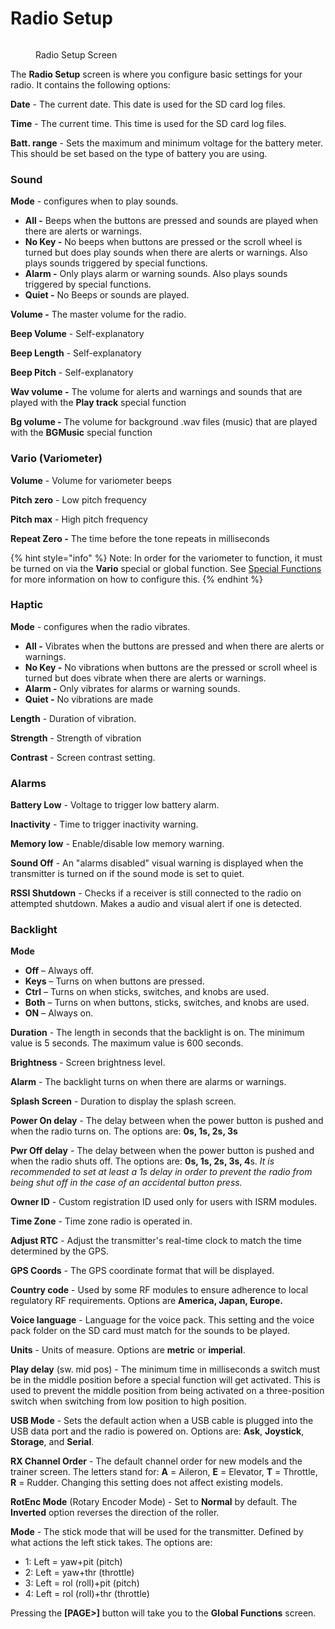 # Radio Setup

<figure><img src="../../.gitbook/assets/bwradiosetup.png" alt=""><figcaption><p>Radio Setup Screen</p></figcaption></figure>

The **Radio Setup** screen is where you configure basic settings for your radio. It contains the following options:

**Date** - The current date.  This date is used for the SD card log files.

**Time** - The current time. This time is used for the SD card log files.

**Batt. range** - Sets the maximum and minimum voltage for the battery meter. This should be set based on the type of battery you are using.

### **Sound**&#x20;

**Mode** - configures when to play sounds.

* **All -** Beeps when the buttons are pressed and sounds are played when there are alerts or warnings.
* **No Key -** No beeps when buttons are pressed or the scroll wheel is turned but does play sounds when there are alerts or warnings. Also plays sounds triggered by special functions.
* **Alarm -** Only plays alarm or warning sounds. Also plays sounds triggered by special functions.
* **Quiet -** No Beeps or sounds are played.&#x20;

**Volume -** The master volume for the radio.

**Beep Volume** - Self-explanatory

**Beep Length** - Self-explanatory

**Beep Pitch** - Self-explanatory

**Wav volume -** The volume for alerts and warnings and sounds that are played with the **Play track** special function

**Bg volume -** The volume for background .wav files (music) that are played with the **BGMusic** special function

### **Vario (Variometer)**

**Volume** - Volume for variometer beeps

**Pitch zero** - Low pitch frequency

**Pitch max** - High pitch frequency

**Repeat Zero -** The time before the tone repeats in milliseconds

{% hint style="info" %}
Note: In order for the variometer to function, it must be turned on via the **Vario** special or global function. See [Special Functions](../../edgetx-user-manual/user-manual-for-color-screen-radios/model-settings/special-functions.md) for more information on how to configure this.
{% endhint %}

### Haptic

**Mode** - configures when the radio vibrates.

* **All -** Vibrates when the buttons are pressed and when there are alerts or warnings.
* **No Key -** No vibrations when buttons are the pressed or scroll wheel is turned but does vibrate when there are alerts or warnings.&#x20;
* **Alarm -** Only vibrates for alarms or warning sounds.
* **Quiet -** No vibrations are made

**Length** - Duration of vibration.

**Strength** - Strength of vibration

**Contrast** - Screen contrast setting.

### Alarms

**Battery Low** - Voltage to trigger low battery alarm.

**Inactivity** - Time to trigger inactivity warning.

**Memory low** - Enable/disable low memory warning.

**Sound Off** - An "alarms disabled" visual warning is displayed when the transmitter is turned on if the sound mode is set to quiet.

**RSSI Shutdown** - Checks if a receiver is still connected to the radio on attempted shutdown. Makes a audio and visual alert if one is detected.&#x20;

### Backlight

**Mode**

* **Off** – Always off.
* **Keys** – Turns on when buttons are pressed.
* **Ctrl** – Turns on when sticks, switches, and knobs are used.
* **Both** – Turns on when buttons, sticks, switches, and knobs are used.
* **ON** – Always on.

**Duration** - The length in seconds that the backlight is on. The minimum value is 5 seconds. The maximum value is 600 seconds.

**Brightness** - Screen brightness level.

**Alarm** - The backlight turns on when there are alarms or warnings.

**Splash Screen** - Duration to display the splash screen.

**Power On delay** - The delay between when the power button is pushed and when the radio turns on. The options are: **0s, 1s, 2s, 3s**

**Pwr Off delay** - The delay between when the power button is pushed and when the radio shuts off. The options are: **0s, 1s, 2s, 3s, 4**s. _It is recommended to set at least a 1s delay in order to prevent the radio from being shut off in the case of an accidental button press._

**Owner ID** - Custom registration ID used only for users with ISRM modules.

**Time Zone** - Time zone radio is operated in.

**Adjust RTC** - Adjust the transmitter's real-time clock to match the time determined by the GPS.

**GPS Coords** - The GPS coordinate format that will be displayed.

**Country code** - Used by some RF modules to ensure adherence to local regulatory RF requirements. Options are **America, Japan, Europe.**

**Voice language** - Language for the voice pack. This setting and the voice pack folder on the SD card must match for the sounds to be played.

**Units** - Units of measure. Options are **metric** or **imperial**.

**Play delay** (sw. mid pos) - The minimum time in milliseconds a switch must be in the middle position before a special function will get activated. This is used to prevent the middle position from being activated on a three-position switch when switching from low position to high position.

**USB Mode** - Sets the default action when a USB cable is plugged into the USB data port and the radio is powered on.  Options are: **Ask**, **Joystick**, **Storage**, and **Serial**.

**RX Channel Order** - The default channel order for new models and the trainer screen.  The letters stand for: **A** = Aileron, **E** = Elevator, **T** = Throttle,  **R** = Rudder. Changing this setting does not affect existing models.

**RotEnc Mode** (Rotary Encoder Mode) - Set to **Normal** by default. The **Inverted** option reverses the direction of the roller.

**Mode** - The stick mode that will be used for the transmitter. Defined by what actions the left stick takes. The options are:

* 1: Left = yaw+pit (pitch)
* 2: Left = yaw+thr (throttle)
* 3: Left = rol (roll)+pit (pitch)
* 4: Left = rol (roll)+thr (throttle)

Pressing the **\[PAGE>]** button will take you to the **Global Functions** screen.
